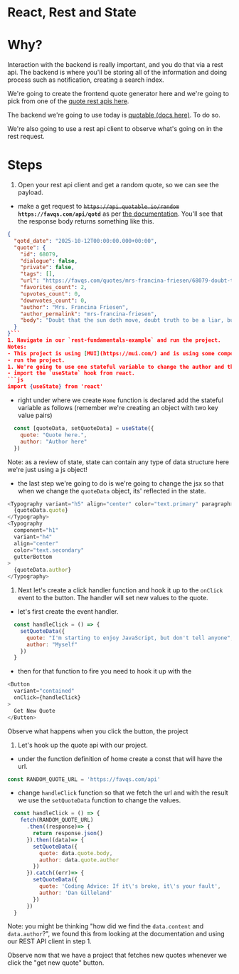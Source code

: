 # React, Rest and State

# Why?

Interaction with the backend is really important, and you do that via a rest api. The backend is where you'll be storing all of the information and doing process such as notification, creating a search index.

We're going to create the frontend quote generator here and we're going to pick from one of the [quote rest apis here](https://github.com/public-apis/public-apis#personality).

The backend we're going to use today is [quotable (docs here)](https://github.com/lukePeavey/quotable).
To do so.

We're also going to use a rest api client to observe what's going on in the rest request.

# Steps

1. Open your rest api client and get a random quote, so we can see the payload.
- make a get request to ~~`https://api.quotable.io/random`~~ **`https://favqs.com/api/qotd`** as per [the documentation](https://favqs.com/api).
You'll see that the response body returns something like this.
```json
{
  "qotd_date": "2025-10-12T00:00:00.000+00:00",
  "quote": {
    "id": 68079,
    "dialogue": false,
    "private": false,
    "tags": [],
    "url": "https://favqs.com/quotes/mrs-francina-friesen/68079-doubt-that-th-",
    "favorites_count": 2,
    "upvotes_count": 0,
    "downvotes_count": 0,
    "author": "Mrs. Francina Friesen",
    "author_permalink": "mrs-francina-friesen",
    "body": "Doubt that the sun doth move, doubt truth to be a liar, but never doubt I love."
  }
}```
1. Navigate in our `rest-fundamentals-example` and run the project.
Notes:
- This project is using [MUI](https://mui.com/) and is using some components, note that you should begin to feel a bit more comfortable navigating this documentation.
- run the project. 
1. We're going to use one stateful variable to change the author and the quote values, it's going to be an object with that contains two strings: `author` and `quote`.
- import the `useState` hook from react.
```js
import {useState} from 'react'
```
- right under where we create `Home` function is declared add the stateful variable as follows (remember we're creating an object with two key value pairs)
```js
  const [quoteData, setQuoteData] = useState({
    quote: "Quote here.",
    author: "Author here"
  })
```
Note: as a review of state, state can contain any type of data structure here we're just using a js object!
- the last step we're going to do is we're going to change the jsx so that when we change the `quoteData` object, its' reflected in the state.
```js
<Typography variant="h5" align="center" color="text.primary" paragraph>
  {quoteData.quote}
</Typography>
<Typography
  component="h1"
  variant="h4"
  align="center"
  color="text.secondary"
  gutterBottom
>
  {quoteData.author}
</Typography>
```

1. Next let's create a click handler function and hook it up to the `onClick` event to the button. The handler will set new values to the quote.
- let's first create the event handler.
```js
  const handleClick = () => {
    setQuoteData({
      quote: "I'm starting to enjoy JavaScript, but don't tell anyone",
      author: "Myself"
    })
  }
```
- then for that function to fire you need to hook it up with the 
```js
<Button
  variant="contained"
  onClick={handleClick}
>
  Get New Quote
</Button>
```
Observe what happens when you click the button, the project 
1. Let's hook up the quote api with our project.
- under the function definition of home create a const that will have the url.
```js
const RANDOM_QUOTE_URL = 'https://favqs.com/api'
```
- change `handleClick` function so that we fetch the url and with the result we use the `setQuoteData` function to change the values.
```js
  const handleClick = () => {
    fetch(RANDOM_QUOTE_URL)
      .then((response)=> {
        return response.json()
      }).then((data)=> {
        setQuoteData({
          quote: data.quote.body,
          author: data.quote.author
        })
      }).catch((err)=> {
        setQuoteData({
          quote: 'Coding Advice: If it\'s broke, it\'s your fault',
          author: 'Dan Gilleland'
        })
      })
  }
```
Note: you might be thinking "how did we find the `data.content` and `data.author`?", we found this from looking at the documentation and using our REST API client in step 1.

Observe now that we have a project that fetches new quotes whenever we click the "get new quote" button.
